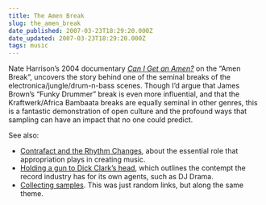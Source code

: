 ```yaml
---
title: The Amen Break
slug: the_amen_break
date_published: 2007-03-23T18:29:20.000Z
date_updated: 2007-03-23T18:29:20.000Z
tags: music
---
```


Nate Harrison’s 2004 documentary [*Can I Get an Amen?*](http://nkhstudio.com/pages/popup_amen.html) on the “Amen Break”, uncovers the story behind one of the seminal breaks of the electronica/jungle/drum-n-bass scenes. Though I’d argue that James Brown’s “Funky Drummer” break is even more influential, and that the Kraftwerk/Africa Bambaata breaks are equally seminal in other genres, this is a fantastic demonstration of open culture and the profound ways that sampling can have an impact that no one could predict.

See also:

- [Contrafact and the Rhythm Changes](http://www.dashes.com/anil/2007/02/15/them_changes), about the essential role that appropriation plays in creating music.
- [Holding a gun to Dick Clark’s head](http://www.dashes.com/anil/2007/02/20/holding_a_gun_t), which outlines the contempt the record industry has for its own agents, such as DJ Drama.
- [Collecting samples](http://www.dashes.com/anil/2007/03/06/collecting_samp). This was just random links, but along the same theme.
